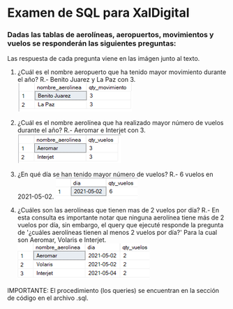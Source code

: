 # Examen de SQL para XalDigital
### Dadas las tablas de aerolíneas, aeropuertos, movimientos y vuelos se responderán las siguientes preguntas:
Las respuesta de cada pregunta viene en las imágen junto al texto.
1. ¿Cuál es el nombre aeropuerto que ha tenido mayor movimiento durante el año?
R.- Benito Juarez y La Paz con 3.
![image](https://github.com/carlosrn98/Examen_XalDigital_SQL/blob/master/1.png?raw=true)

2. ¿Cuál es el nombre aerolínea que ha realizado mayor número de vuelos durante el año?
R.- Aeromar e Interjet con 3.
![image](https://github.com/carlosrn98/Examen_XalDigital_SQL/blob/master/2.png?raw=true)

3. ¿En qué día se han tenido mayor número de vuelos?
R.- 6 vuelos en 2021-05-02.
![image](https://github.com/carlosrn98/Examen_XalDigital_SQL/blob/master/3.png?raw=true)

4. ¿Cuáles son las aerolíneas que tienen mas de 2 vuelos por día?
R.- En esta consulta es importante notar que ninguna aerolínea tiene más de 2 vuelos por día, sin embargo,
el query que ejecuté responde la pregunta de '¿cuáles aerolíneas tienen al menos 2 vuelos por día?'
Para la cual son Aeromar, Volaris e Interjet.
![image](https://github.com/carlosrn98/Examen_XalDigital_SQL/blob/master/4.png?raw=true)

IMPORTANTE: El procedimiento (los queries) se encuentran en la sección de código en el archivo .sql.
